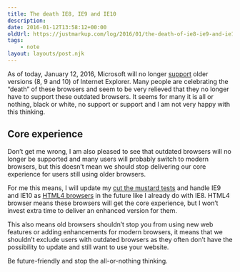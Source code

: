 ```yaml
---
title: The death IE8, IE9 and IE10
description: 
date: 2016-01-12T13:58:12+00:00
oldUrl: https://justmarkup.com/log/2016/01/the-death-of-ie8-ie9-and-ie10/
tags:
    - note
layout: layouts/post.njk
---
```


As of today, January 12, 2016, Microsoft will no longer [support](https://www.microsoft.com/en-us/WindowsForBusiness/End-of-IE-support) older versions (8, 9 and 10) of Internet Explorer. Many people are celebrating the “death” of these browsers and seem to be very relieved that they no longer have to support these outdated browsers. It seems for many it is all or nothing, black or white, no support or support and I am not very happy with this thinking.

Core experience
---------------

Don’t get me wrong, I am also pleased to see that outdated browsers will no longer be supported and many users will probably switch to modern browsers, but this doesn’t mean we should stop delivering our core experience for users still using older browsers.

For me this means, I will update my [cut the mustard tests](https://justmarkup.com/log/2015/02/cut-the-mustard-revisited/) and handle IE9 and IE10 as [HTML4 browsers](http://responsivenews.co.uk/post/18948466399/cutting-the-mustard) in the future like I already do with IE8. HTML4 browser means these browsers will get the core experience, but I won’t invest extra time to deliver an enhanced version for them.

This also means old browsers shouldn’t stop you from using new web features or adding enhancements for modern browsers, it means that we shouldn’t exclude users with outdated browsers as they often don’t have the possibility to update and still want to use your website.

Be future-friendly and stop the all-or-nothing thinking.